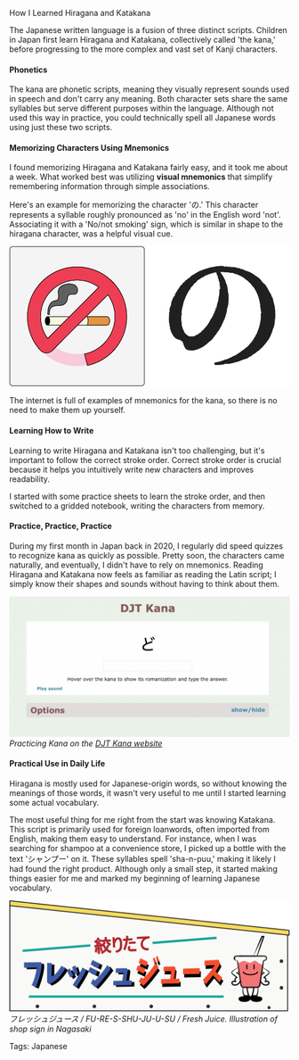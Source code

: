 How I Learned Hiragana and Katakana

The Japanese written language is a fusion of three distinct scripts. Children in Japan first learn Hiragana and Katakana, collectively called 'the kana,' before progressing to the more complex and vast set of Kanji characters. 

#### Phonetics
The kana are phonetic scripts, meaning they visually represent sounds used in speech and don't carry any meaning. Both character sets share the same syllables but serve different purposes within the language. Although not used this way in practice, you could technically spell all Japanese words using just these two scripts.

#### Memorizing Characters Using Mnemonics
I found memorizing Hiragana and Katakana fairly easy, and it took me about a week. What worked best was utilizing **visual mnemonics** that simplify remembering information through simple associations.  
  
Here's an example for memorizing the character 'の.' This character represents a syllable roughly pronounced as 'no' in the English word 'not'. Associating it with a 'No/not smoking' sign, which is similar in shape to the hiragana character, was a helpful visual cue.

![kana-no-sign](./img/ws_kana_no_smoking.webp)

The internet is full of examples of mnemonics for the kana, so there is no need to make them up yourself. 

#### Learning How to Write
Learning to write Hiragana and Katakana isn't too challenging, but it's important to follow the correct stroke order. Correct stroke order is crucial because it helps you intuitively write new characters and improves readability.

I started with some practice sheets to learn the stroke order, and then switched to a gridded notebook, writing the characters from memory.

#### Practice, Practice, Practice
During my first month in Japan back in 2020, I regularly did speed quizzes to recognize kana as quickly as possible. Pretty soon, the characters came naturally, and eventually, I didn't have to rely on mnemonics. Reading Hiragana and Katakana now feels as familiar as reading the Latin script; I simply know their shapes and sounds without having to think about them.

![djt-kana](./img/ws_kana_djt.gif)*Practicing Kana on the [DJT Kana website](https://djtguide.neocities.org/kana/?ref=wabisebi.com)*

#### Practical Use in Daily Life
Hiragana is mostly used for Japanese-origin words, so without knowing the meanings of those words, it wasn't very useful to me until I started learning some actual vocabulary.

The most useful thing for me right from the start was knowing Katakana. This script is primarily used for foreign loanwords, often imported from English, making them easy to understand. For instance, when I was searching for shampoo at a convenience store, I picked up a bottle with the text 'シャンプー' on it. These syllables spell 'sha-n-puu,' making it likely I had found the right product. Although only a small step, it started making things easier for me and marked my beginning of learning Japanese vocabulary.

![kana-shop-sign](./img/ws_kana_shopsign.png)*フレッシュジュース / FU-RE-S-SHU-JU-U-SU / Fresh Juice. Illustration of shop sign in Nagasaki*

Tags: Japanese
